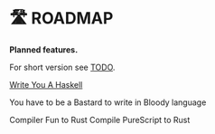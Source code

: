 # 🛣️ ROADMAP

**Planned features.**

For short version see [TODO](TODO.md).

[Write You A Haskell](https://github.com/helvm/write-you-a-haskell)

You have to be a Bastard to write in Bloody language

Compiler Fun to Rust
Compile PureScript to Rust
